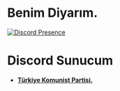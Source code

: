 # Benim Diyarım.
[![Discord Presence](https://lanyard-profile-readme.vercel.app/api/845223135111544832?hideDiscrim=true)](https://discord.com/users/845223135111544832)
# Discord Sunucum
- [**Türkiye Komunist Partisi.**](https://discord.gg/tkp)
